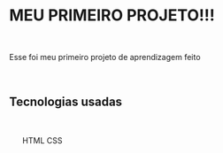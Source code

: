 <h1>MEU PRIMEIRO PROJETO!!!</h1>
<br>
<p>Esse foi meu primeiro projeto de aprendizagem feito</p>
<br>
<h2>Tecnologias usadas</h2>
<br>
<ol>
  HTML
CSS
</ol>
